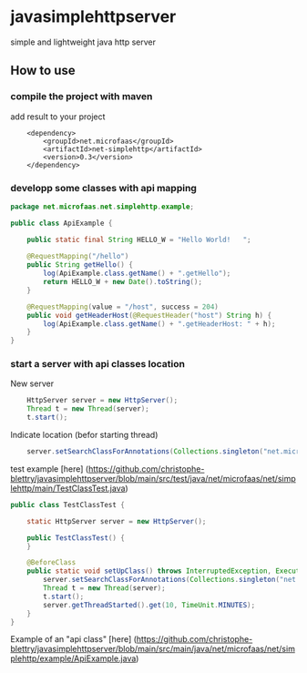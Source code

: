 # javasimplehttpserver
simple and lightweight java http server  

## How to use

### compile the project with maven  
add result to your project

```
	<dependency>
    	<groupId>net.microfaas</groupId>
    	<artifactId>net-simplehttp</artifactId>
    	<version>0.3</version>
	</dependency>
```

### developp some classes with api mapping

````java
package net.microfaas.net.simplehttp.example;

public class ApiExample {

	public static final String HELLO_W = "Hello World!   ";
    
	@RequestMapping("/hello")
	public String getHello() {
		log(ApiExample.class.getName() + ".getHello");
		return HELLO_W + new Date().toString();
	}

	@RequestMapping(value = "/host", success = 204)
	public void getHeaderHost(@RequestHeader("host") String h) {
		log(ApiExample.class.getName() + ".getHeaderHost: " + h);
	}
}
````

### start a server with api classes location
New server
````java
	HttpServer server = new HttpServer();
	Thread t = new Thread(server);
	t.start();    
````
Indicate location (befor starting thread)
````java
	server.setSearchClassForAnnotations(Collections.singleton("net.microfaas.net.simplehttp.example"));
````

test example   [here] (https://github.com/christophe-blettry/javasimplehttpserver/blob/main/src/test/java/net/microfaas/net/simplehttp/main/TestClassTest.java)
````java
public class TestClassTest {

	static HttpServer server = new HttpServer();

	public TestClassTest() {
	}

	@BeforeClass
	public static void setUpClass() throws InterruptedException, ExecutionException, TimeoutException {
		server.setSearchClassForAnnotations(Collections.singleton("net.microfaas.net.simplehttp.example"));
		Thread t = new Thread(server);
		t.start();
		server.getThreadStarted().get(10, TimeUnit.MINUTES);
	}
}
````

Example of an "api class" [here] (https://github.com/christophe-blettry/javasimplehttpserver/blob/main/src/main/java/net/microfaas/net/simplehttp/example/ApiExample.java)